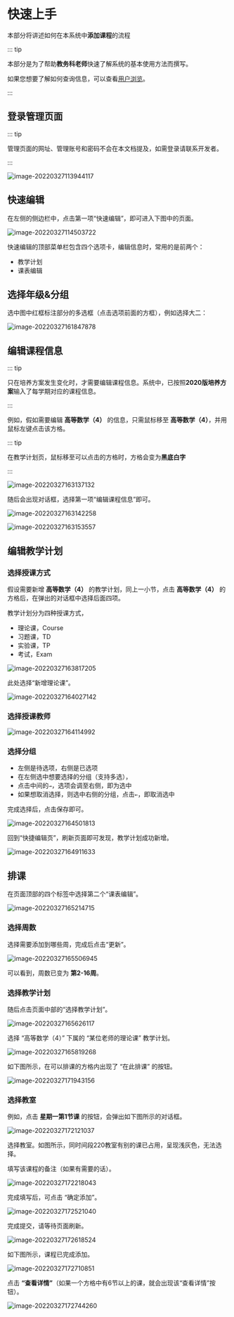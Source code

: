 # 快速上手

本部分将讲述如何在本系统中**添加课程**的流程

::: tip

本部分是为了帮助**教务科老师**快速了解系统的基本使用方法而撰写。

如果您想要了解如何查询信息，可以查看[用户浏览](./subscriber.md)。

:::

## 登录管理页面

::: tip

管理页面的网址、管理账号和密码不会在本文档提及，如需登录请联系开发者。

:::

![image-20220327113944117](/images/image-20220327113944117.png)



## 快速编辑

在左侧的侧边栏中，点击第一项“快速编辑”，即可进入下图中的页面。

![image-20220327114503722](/images/image-20220327114503722.png)

快速编辑的顶部菜单栏包含四个选项卡，编辑信息时，常用的是前两个：

+ 教学计划
+ 课表编辑



## 选择年级&分组

选中图中红框标注部分的多选框（点击选项前面的方框），例如选择大二：

![image-20220327161847878](/images/image-20220327161847878.png)



## 编辑课程信息

::: tip

只在培养方案发生变化时，才需要编辑课程信息。系统中，已按照**2020版培养方案**输入了每学期对应的课程信息。

:::

例如，假如需要编辑 **高等数学（4）** 的信息，只需鼠标移至 **高等数学（4）**，并用鼠标左键点击该方格。

::: tip

在教学计划页，鼠标移至可以点击的方格时，方格会变为**黑底白字**

:::

![image-20220327163137132](/images/image-20220327163137132.png)



随后会出现对话框，选择第一项“编辑课程信息”即可。

![image-20220327163142258](/images/image-20220327163142258.png)

![image-20220327163153557](/images/image-20220327163153557.png)



## 编辑教学计划

### 选择授课方式

假设需要新增 **高等数学（4）** 的教学计划，同上一小节，点击  **高等数学（4）** 的方格后，在弹出的对话框中选择后面四项。

教学计划分为四种授课方式，

+ 理论课，Course
+ 习题课，TD
+ 实验课，TP
+ 考试，Exam

![image-20220327163817205](/images/image-20220327163817205.png)



此处选择“新增理论课”。

![image-20220327164027142](/images/image-20220327164027142.png)



### 选择授课教师

![image-20220327164114992](/images/image-20220327164114992.png)



### 选择分组

+ 左侧是待选项，右侧是已选项
+ 在左侧选中想要选择的分组（支持多选），
+ 点击中间的`→`，选项会调至右侧，即为选中
+ 如果想取消选择，则选中右侧的分组，点击`←`，即取消选中

完成选择后，点击保存即可。

![image-20220327164501813](/images/image-20220327164501813.png)



回到“快捷编辑页”，刷新页面即可发现，教学计划成功新增。

![image-20220327164911633](/images/image-20220327164911633.png)



## 排课

在页面顶部的四个标签中选择第二个“课表编辑”。

![image-20220327165214715](/images/image-20220327165214715.png)



### 选择周数

选择需要添加到哪些周，完成后点击“更新”。

![image-20220327165506945](/images/image-20220327165506945.png)



可以看到，周数已变为 **第2-16周**。



### 选择教学计划

随后点击页面中部的“选择教学计划”。

![image-20220327165626117](/images/image-20220327165626117.png)



选择 “高等数学（4）” 下属的 “某位老师的理论课” 教学计划。

![image-20220327165819268](/images/image-20220327165819268.png)



如下图所示，在可以排课的方格内出现了 “在此排课” 的按钮。

![image-20220327171943156](/images/image-20220327171943156.png)



### 选择教室

例如，点击 **星期一第1节课** 的按钮，会弹出如下图所示的对话框。

![image-20220327172121037](/images/image-20220327172121037.png)



选择教室。如图所示，同时间段220教室有别的课已占用，呈现浅灰色，无法选择。

填写该课程的备注（如果有需要的话）。

![image-20220327172218043](/images/image-20220327172218043.png)



完成填写后，可点击 “确定添加”。

![image-20220327172521040](/images/image-20220327172521040.png)



完成提交，请等待页面刷新。

![image-20220327172618524](/images/image-20220327172618524.png)



如下图所示，课程已完成添加。

![image-20220327172710851](/images/image-20220327172710851.png)

点击 **“查看详情”**（如果一个方格中有6节以上的课，就会出现该“查看详情”按钮）。

![image-20220327172744260](/images/image-20220327172744260.png)

